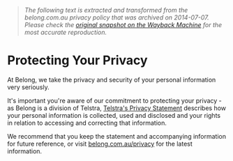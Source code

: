 > *The following text is extracted and transformed from the belong.com.au privacy policy that was archived on 2014-07-07. Please check the [original snapshot on the Wayback Machine](https://web.archive.org/web/20140707052052id_/https%3A//www.belong.com.au/privacy) for the most accurate reproduction.*

# Protecting Your Privacy

At Belong, we take the privacy and security of your personal information very seriously.

It's important you're aware of our commitment to protecting your privacy - as Belong is a division of Telstra, [Telstra's Privacy Statement](http://www.telstra.com.au/privacy/privacy_statement.html) describes how your personal information is collected, used and disclosed and your rights in relation to accessing and correcting that information.

We recommend that you keep the statement and accompanying information for future reference, or visit [belong.com.au/privacy](http://belong.com.au/privacy) for the latest information.
